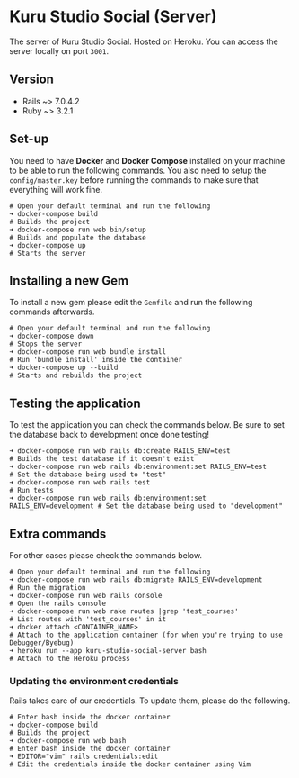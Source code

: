 # Kuru Studio Social (Server)
The server of Kuru Studio Social. Hosted on Heroku. You can access the server locally on port `3001`.

## Version
- Rails ~> 7.0.4.2
- Ruby ~> 3.2.1

## Set-up
You need to have **Docker** and **Docker Compose** installed on your machine to be able to run the following commands. You also need to setup the `config/master.key` before running the commands to make sure that everything will work fine.
```
# Open your default terminal and run the following
➜ docker-compose build                                                  # Builds the project
➜ docker-compose run web bin/setup                                      # Builds and populate the database
➜ docker-compose up                                                     # Starts the server
```

## Installing a new Gem
To install a new gem please edit the `Gemfile` and run the following commands afterwards.
```
# Open your default terminal and run the following
➜ docker-compose down                                                   # Stops the server
➜ docker-compose run web bundle install                                 # Run 'bundle install' inside the container
➜ docker-compose up --build                                             # Starts and rebuilds the project
```

## Testing the application
To test the application you can check the commands below. Be sure to set the database back to development once done testing!
```
➜ docker-compose run web rails db:create RAILS_ENV=test                 # Builds the test database if it doesn't exist
➜ docker-compose run web rails db:environment:set RAILS_ENV=test        # Set the database being used to "test"
➜ docker-compose run web rails test                                     # Run tests
➜ docker-compose run web rails db:environment:set RAILS_ENV=development # Set the database being used to "development"
```

## Extra commands
For other cases please check the commands below.
```
# Open your default terminal and run the following
➜ docker-compose run web rails db:migrate RAILS_ENV=development         # Run the migration
➜ docker-compose run web rails console                                  # Open the rails console
➜ docker-compose run web rake routes |grep 'test_courses'               # List routes with 'test_courses' in it
➜ docker attach <CONTAINER_NAME>                                        # Attach to the application container (for when you're trying to use Debugger/Byebug)
➜ heroku run --app kuru-studio-social-server bash                       # Attach to the Heroku process
```

### Updating the environment credentials
Rails takes care of our credentials. To update them, please do the following.
```
# Enter bash inside the docker container
➜ docker-compose build                                                  # Builds the project
➜ docker-compose run web bash                                           # Enter bash inside the docker container
➜ EDITOR="vim" rails credentials:edit                                   # Edit the credentials inside the docker container using Vim
```
